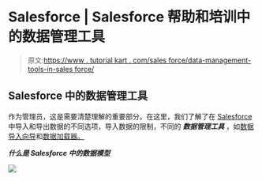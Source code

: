 # Salesforce | Salesforce 帮助和培训中的数据管理工具

> 原文:[https://www . tutorial kart . com/sales force/data-management-tools-in-sales force/](https://www.tutorialkart.com/salesforce/data-management-tools-in-salesforce/)

## Salesforce 中的数据管理工具

作为管理员，这是需要清楚理解的重要部分。在这里，我们了解了在 [Salesforce](https://www.tutorialkart.com/salesforce/what-is-salesforce/) 中导入和导出数据的不同选项，导入数据的限制，不同的 ***数据管理工具*** ，如[数据导入向导](https://www.tutorialkart.com/salesforce/salesforce-data-import-wizard-insert-update-upsert/)和[数据加载器。](https://www.tutorialkart.com/salesforce/inserting-a-record-using-apex-data-loader/)

***什么是 Salesforce 中的数据模型***

[![](../Images/925da31b32d6bc3827932f6c8afb11bb.png)](https://www.tutorialkart.com/)